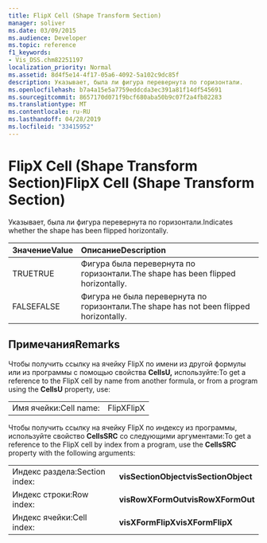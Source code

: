 ```yaml
---
title: FlipX Cell (Shape Transform Section)
manager: soliver
ms.date: 03/09/2015
ms.audience: Developer
ms.topic: reference
f1_keywords:
- Vis_DSS.chm82251197
localization_priority: Normal
ms.assetid: 8d4f5e14-4f17-05a6-4092-5a102c9dc85f
description: Указывает, была ли фигура перевернута по горизонтали.
ms.openlocfilehash: b7a4a15e5a7759eddcda3ec391a81f14df545691
ms.sourcegitcommit: 8657170d071f9bcf680aba50b9c07f2a4fb82283
ms.translationtype: MT
ms.contentlocale: ru-RU
ms.lasthandoff: 04/28/2019
ms.locfileid: "33415952"
---
```

# <a name="flipx-cell-shape-transform-section"></a><span data-ttu-id="70787-103">FlipX Cell (Shape Transform Section)</span><span class="sxs-lookup"><span data-stu-id="70787-103">FlipX Cell (Shape Transform Section)</span></span>

<span data-ttu-id="70787-104">Указывает, была ли фигура перевернута по горизонтали.</span><span class="sxs-lookup"><span data-stu-id="70787-104">Indicates whether the shape has been flipped horizontally.</span></span>
  
|<span data-ttu-id="70787-105">**Значение**</span><span class="sxs-lookup"><span data-stu-id="70787-105">**Value**</span></span>|<span data-ttu-id="70787-106">**Описание**</span><span class="sxs-lookup"><span data-stu-id="70787-106">**Description**</span></span>|
|:-----|:-----|
| <span data-ttu-id="70787-107">TRUE</span><span class="sxs-lookup"><span data-stu-id="70787-107">TRUE</span></span>  <br/> | <span data-ttu-id="70787-108">Фигура была перевернута по горизонтали.</span><span class="sxs-lookup"><span data-stu-id="70787-108">The shape has been flipped horizontally.</span></span>  <br/> |
| <span data-ttu-id="70787-109">FALSE</span><span class="sxs-lookup"><span data-stu-id="70787-109">FALSE</span></span>  <br/> | <span data-ttu-id="70787-110">Фигура не была перевернута по горизонтали.</span><span class="sxs-lookup"><span data-stu-id="70787-110">The shape has not been flipped horizontally.</span></span>  <br/> |
   
## <a name="remarks"></a><span data-ttu-id="70787-111">Примечания</span><span class="sxs-lookup"><span data-stu-id="70787-111">Remarks</span></span>

<span data-ttu-id="70787-112">Чтобы получить ссылку на ячейку FlipX по имени из другой формулы или из программы с помощью свойства **CellsU,** используйте:</span><span class="sxs-lookup"><span data-stu-id="70787-112">To get a reference to the FlipX cell by name from another formula, or from a program using the **CellsU** property, use:</span></span> 
  
|||
|:-----|:-----|
| <span data-ttu-id="70787-113">Имя ячейки:</span><span class="sxs-lookup"><span data-stu-id="70787-113">Cell name:</span></span>  <br/> | <span data-ttu-id="70787-114">FlipX</span><span class="sxs-lookup"><span data-stu-id="70787-114">FlipX</span></span>  <br/> |
   
<span data-ttu-id="70787-115">Чтобы получить ссылку на ячейку FlipX по индексу из программы, используйте свойство **CellsSRC** со следующими аргументами:</span><span class="sxs-lookup"><span data-stu-id="70787-115">To get a reference to the FlipX cell by index from a program, use the **CellsSRC** property with the following arguments:</span></span> 
  
|||
|:-----|:-----|
| <span data-ttu-id="70787-116">Индекс раздела:</span><span class="sxs-lookup"><span data-stu-id="70787-116">Section index:</span></span>  <br/> |<span data-ttu-id="70787-117">**visSectionObject**</span><span class="sxs-lookup"><span data-stu-id="70787-117">**visSectionObject**</span></span> <br/> |
| <span data-ttu-id="70787-118">Индекс строки:</span><span class="sxs-lookup"><span data-stu-id="70787-118">Row index:</span></span>  <br/> |<span data-ttu-id="70787-119">**visRowXFormOut**</span><span class="sxs-lookup"><span data-stu-id="70787-119">**visRowXFormOut**</span></span> <br/> |
| <span data-ttu-id="70787-120">Индекс ячейки:</span><span class="sxs-lookup"><span data-stu-id="70787-120">Cell index:</span></span>  <br/> |<span data-ttu-id="70787-121">**visXFormFlipX**</span><span class="sxs-lookup"><span data-stu-id="70787-121">**visXFormFlipX**</span></span> <br/> |
   

